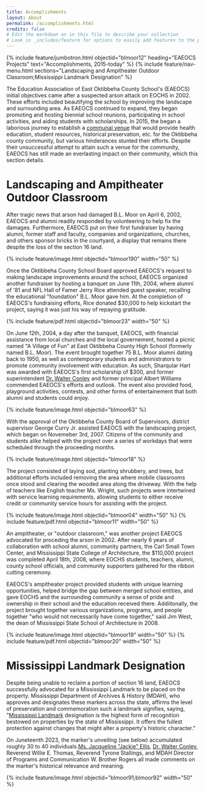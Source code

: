 ```yaml
---
title: Accomplishments 
layout: about
permalink: /accomplishments.html
credits: false
# Edit the markdown on in this file to describe your collection
# Look in _includes/feature for options to easily add features to the page
---
```


{% include feature/jumbotron.html objectid="blmoor12" heading="EAEOCS Projects" text="Accomplishments, 2015-today" %}
{% include feature/nav-menu.html sections="Landscaping and Ampitheater Outdoor Classroom;Mississippi Landmark Designation" %}

The Education Association of East Oktibbeha County School's (EAEOCS) initial objectives came after a suspected arson attack on EOCHS in 2002. These efforts included beautifying the school by improving the landscape and surrounding area. As EAEOCS continued to expand, they began promoting and hosting biennial school reunions, participating in school activities, and aiding students with scholarships. In 2015, the began a laborious journey to establish a [communal venue](/ongoing.html) that would provide health education, student resources, historical preservation, etc. for the Oktibbeha county community, but various hinderances stunted their efforts. Despite their unsuccessful attempt to attain such a venue for the community, EAEOCS has still made an everlasting impact on their community, which this section details.

# Landscaping and Ampitheater Outdoor Classroom

After tragic news that arson had damaged B.L. Moor on April 6, 2002, EAEOCS and alumni readily responded by volunteering to help fix the damages. Furthermore, EAEOCS put on their first fundraiser by having alumni, former staff and faculty, companies and organizations, churches, and others sponsor bricks in the courtyard, a display that remains there despite the loss of the section 16 land. 

{% include feature/image.html objectid="blmoor190" width="50" %}

Once the Oktibbeha County School Board approved EAEOCS's request to making landscape improvements around the school, EAEOCS organized another fundraiser by hosting a banquet on June 11th, 2004, where alumni of '81 and NFL Hall of Famer Jerry Rice attended guest speaker, recalling the educational "foundation" B.L. Moor gave him. At the completion of EAEOCS's fundraising efforts, Rice donated $30,000 to help kickstart the project, saying it was just his way of repaying gratitude.

{% include feature/pdf.html objectid="blmoor23" width="50" %}

On June 12th, 2004, a day after the banquet, EAEOCS, with financial assistance from local churches and the local governement, hosted a picnic named "A Village of Fun" at East Oktibbeha County High School (formerly named B.L. Moor). The event brought together 75 B.L. Moor alumni dating back to 1950, as well as contemporary students and administrators to promote community involvement with education. As such, Sharqular Hart was awarded with EAEOCS's first scholarship of $300, and former superintendent [Dr. Walter Conley](/notable.html) and former principal Albert Williams commended EAEOCS's efforts and outlook. The event also provided food, playground activities, contests, and other forms of entertainement that both alumni and students could enjoy.

{% include feature/image.html objectid="blmoor63" %}

With the approval of the Oktibbeha County Board of Supervisors, district supervisor George Curry Jr. assisted EAEOCS with the landscaping project, which began on Novemeber 3rd, 2007. Citizens of the community and students alike helped with the project over a series of workdays that were scheduled through the proceeding months. 

{% include feature/image.html objectid="blmoor18" %}

The project consisted of laying sod, planting shrubbery, and trees, but additional efforts included removing the area where mobile classrooms once stood and clearing the wooded area along the driveway. With the help of teachers like English teacher Ms. Wright, such projects were intertwined with service learning requirements, allowing students to either receive credit or community service hours for assisting with the project. 

{% include feature/image.html objectid="blmoor04" width="50" %}
{% include feature/pdf.html objectid="blmoor11" width="50" %}

An ampitheater, or "outdoor classroom," was another project EAEOCS advocated for proceding the arson in 2002. After nearly 6 years of collaboration with school alumni, community partners, the Carl Small Town Center, and Mississippi State College of Architecture, the $110,000 project was completed April 18th, 2008, where EOCHS students, teachers, alumni, county school officials, and community supporters gathered for the ribbon cutting ceremony.

EAEOCS's ampitheater project provided students with unique learning opportunities, helped bridge the gap between merged school entities, and gave EOCHS and the surrounding community a sense of pride and ownership in their school and the education received there. Addiitonally, the project brought together various organizations, programs, and people together "who would not necessarily have come together," said Jim West, the dean of Mississippi State School of Architecture in 2008. 

{% include feature/image.html objectid="blmoor19" width="50" %}
{% include feature/pdf.html objectid="blmoor20" width="50" %}

# Mississippi Landmark Designation

Despite being unable to reclaim a portion of section 16 land, EAEOCS successfully advocated for a Mississippi Landmark to be placed on the property. Mississippi Department of Archives & History (MDAH), who approves and designates these markers across the state, affirms the level of preservation and commemoration such a landmark signifies, saying, "[Mississippi Landmark](https://tinyurl.com/25wsdwcr) designation is the highest form of recognition bestowed on properties by the state of Mississippi. It offers the fullest protection against changes that might alter a property's historic character." 

On Juneteenth 2023, the marker's unveiling (see below) accumulated roughly 30 to 40 individuals.[Ms. Jacqueline "Jackie" Ellis](/notable.html), [Dr. Walter Conley](/notable.html), Reverend Willie E. Thomas, Reverend Tyrone Stallings, and MDAH Director of Programs and Communication W. Brother Rogers all made comments on the marker's historical relevance and meaning. 

{% include feature/image.html objectid="blmoor91;blmoor92" width="50" %}